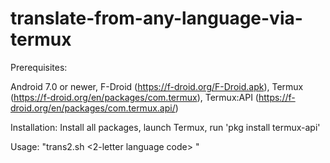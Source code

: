 # translate-from-any-language-via-termux

Prerequisites:

Android 7.0 or newer, F-Droid (https://f-droid.org/F-Droid.apk), Termux (https://f-droid.org/en/packages/com.termux), Termux:API (https://f-droid.org/en/packages/com.termux.api/)

Installation: Install all packages, launch Termux, run 'pkg install termux-api'

Usage: "trans2.sh <2-letter language code> <text you want translated>"

